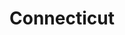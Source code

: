 ---
title: Connecticut
crosslinks:
- newhaven
- cordcutters
- funny
- videos
- titlegore
- The_Donald
- MarchForScience
- philly
- NewCanaan
- Damnthatsinteresting
- CalamariRaceTeam
- MMAStreams
- CTents
- '2013'
- Frugal
- MapPorn
- cycling
- news
---